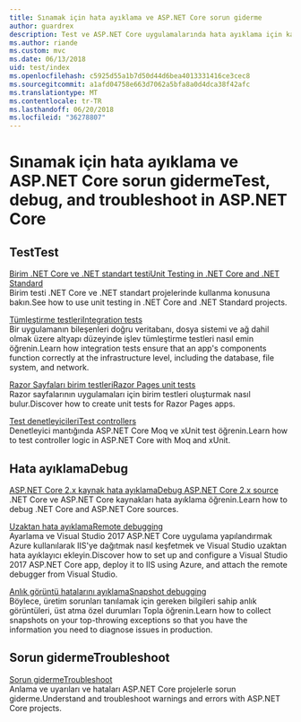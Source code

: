 ```yaml
---
title: Sınamak için hata ayıklama ve ASP.NET Core sorun giderme
author: guardrex
description: Test ve ASP.NET Core uygulamalarında hata ayıklama için kaynaklarına bağlantılar.
ms.author: riande
ms.custom: mvc
ms.date: 06/13/2018
uid: test/index
ms.openlocfilehash: c5925d55a1b7d50d44d6bea4013331416ce3cec8
ms.sourcegitcommit: a1afd04758e663d7062a5bfa8a0d4dca38f42afc
ms.translationtype: MT
ms.contentlocale: tr-TR
ms.lasthandoff: 06/20/2018
ms.locfileid: "36278807"
---
```

# <a name="test-debug-and-troubleshoot-in-aspnet-core"></a><span data-ttu-id="9e688-103">Sınamak için hata ayıklama ve ASP.NET Core sorun giderme</span><span class="sxs-lookup"><span data-stu-id="9e688-103">Test, debug, and troubleshoot in ASP.NET Core</span></span>

## <a name="test"></a><span data-ttu-id="9e688-104">Test</span><span class="sxs-lookup"><span data-stu-id="9e688-104">Test</span></span>

[<span data-ttu-id="9e688-105">Birim .NET Core ve .NET standart testi</span><span class="sxs-lookup"><span data-stu-id="9e688-105">Unit Testing in .NET Core and .NET Standard</span></span>](/dotnet/articles/core/testing/)  
<span data-ttu-id="9e688-106">Birim testi .NET Core ve .NET standart projelerinde kullanma konusuna bakın.</span><span class="sxs-lookup"><span data-stu-id="9e688-106">See how to use unit testing in .NET Core and .NET Standard projects.</span></span>

[<span data-ttu-id="9e688-107">Tümleştirme testleri</span><span class="sxs-lookup"><span data-stu-id="9e688-107">Integration tests</span></span>](xref:test/integration-tests)  
<span data-ttu-id="9e688-108">Bir uygulamanın bileşenleri doğru veritabanı, dosya sistemi ve ağ dahil olmak üzere altyapı düzeyinde işlev tümleştirme testleri nasıl emin öğrenin.</span><span class="sxs-lookup"><span data-stu-id="9e688-108">Learn how integration tests ensure that an app's components function correctly at the infrastructure level, including the database, file system, and network.</span></span>

[<span data-ttu-id="9e688-109">Razor Sayfaları birim testleri</span><span class="sxs-lookup"><span data-stu-id="9e688-109">Razor Pages unit tests</span></span>](xref:test/razor-pages-tests)  
<span data-ttu-id="9e688-110">Razor sayfalarının uygulamaları için birim testleri oluşturmak nasıl bulur.</span><span class="sxs-lookup"><span data-stu-id="9e688-110">Discover how to create unit tests for Razor Pages apps.</span></span>

[<span data-ttu-id="9e688-111">Test denetleyicileri</span><span class="sxs-lookup"><span data-stu-id="9e688-111">Test controllers</span></span>](xref:mvc/controllers/testing)  
<span data-ttu-id="9e688-112">Denetleyici mantığında ASP.NET Core Moq ve xUnit test öğrenin.</span><span class="sxs-lookup"><span data-stu-id="9e688-112">Learn how to test controller logic in ASP.NET Core with Moq and xUnit.</span></span>

## <a name="debug"></a><span data-ttu-id="9e688-113">Hata ayıklama</span><span class="sxs-lookup"><span data-stu-id="9e688-113">Debug</span></span>

[<span data-ttu-id="9e688-114">ASP.NET Core 2.x kaynak hata ayıklama</span><span class="sxs-lookup"><span data-stu-id="9e688-114">Debug ASP.NET Core 2.x source</span></span>](https://github.com/aspnet/Docs/issues/4155)  
<span data-ttu-id="9e688-115">.NET Core ve ASP.NET Core kaynakları hata ayıklama öğrenin.</span><span class="sxs-lookup"><span data-stu-id="9e688-115">Learn how to debug .NET Core and ASP.NET Core sources.</span></span>

[<span data-ttu-id="9e688-116">Uzaktan hata ayıklama</span><span class="sxs-lookup"><span data-stu-id="9e688-116">Remote debugging</span></span>](/visualstudio/debugger/remote-debugging-azure)  
<span data-ttu-id="9e688-117">Ayarlama ve Visual Studio 2017 ASP.NET Core uygulama yapılandırmak Azure kullanılarak IIS'ye dağıtmak nasıl keşfetmek ve Visual Studio uzaktan hata ayıklayıcı ekleyin.</span><span class="sxs-lookup"><span data-stu-id="9e688-117">Discover how to set up and configure a Visual Studio 2017 ASP.NET Core app, deploy it to IIS using Azure, and attach the remote debugger from Visual Studio.</span></span>

[<span data-ttu-id="9e688-118">Anlık görüntü hatalarını ayıklama</span><span class="sxs-lookup"><span data-stu-id="9e688-118">Snapshot debugging</span></span>](/azure/application-insights/app-insights-snapshot-debugger)  
<span data-ttu-id="9e688-119">Böylece, üretim sorunları tanılamak için gereken bilgileri sahip anlık görüntüleri, üst atma özel durumları Topla öğrenin.</span><span class="sxs-lookup"><span data-stu-id="9e688-119">Learn how to collect snapshots on your top-throwing exceptions so that you have the information you need to diagnose issues in production.</span></span>

## <a name="troubleshoot"></a><span data-ttu-id="9e688-120">Sorun giderme</span><span class="sxs-lookup"><span data-stu-id="9e688-120">Troubleshoot</span></span>

[<span data-ttu-id="9e688-121">Sorun giderme</span><span class="sxs-lookup"><span data-stu-id="9e688-121">Troubleshoot</span></span>](xref:test/troubleshoot)  
<span data-ttu-id="9e688-122">Anlama ve uyarıları ve hataları ASP.NET Core projelerle sorun giderme.</span><span class="sxs-lookup"><span data-stu-id="9e688-122">Understand and troubleshoot warnings and errors with ASP.NET Core projects.</span></span>

